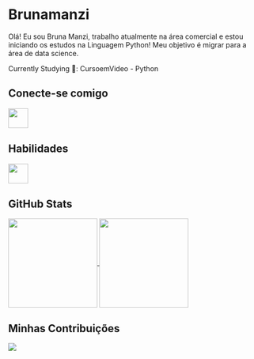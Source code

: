 <!--
**Brunamanzi/Brunamanzi** is a ✨ _special_ ✨ repository because its `README.md` (this file) appears on your GitHub profile.

Here are some ideas to get you started:

- 🔭 I’m currently working on ...
- 🌱 I’m currently learning ...
- 👯 I’m looking to collaborate on ...
- 🤔 I’m looking for help with ...
- 💬 Ask me about ...
- 📫 How to reach me: ...
- 😄 Pronouns: ...
- ⚡ Fun fact: ...
-->
# Brunamanzi

Olá! Eu sou Bruna Manzi, trabalho atualmente na área comercial e estou iniciando os estudos na Linguagem Python! Meu objetivo é migrar para a área de data science. 

Currently Studying 🚀: CursoemVideo - Python

## Conecte-se comigo
<div>
  <a href=https://www.linkedin.com/in/brunamanzi1/>
  <img height=40  src=https://img.shields.io/badge/Linkedin-FFF??style=for-the-badge&logo=linkedin&logoColor=E0115F&>
  </a>
</div>

## Habilidades

<div>
  <img height=40  src=https://img.shields.io/badge/Python-E0115F??style=for-the-badge&logo=python&logoColor=FFF>
</div>

## GitHub Stats

<div>
  <a href="https://github.com/Brunamanzi">
  <img height=180 align= center src=https://github-readme-stats.vercel.app/api?username=Brunamanzi&theme=transparent&hide_title=false&bg_color=000&hide_border=true&show_icons=true&icon_color=E0115F&title_color=E0115F&text_color=FFF>
  <img height=180 align= center src=https://github-readme-stats.vercel.app/api/top-langs/?username=Brunamanzi&layout=compact&theme=transparent&hide_title=false&bg_color=000&hide_border=true&show_icons=true&icon_color=E0115F&title_color=E0115F&text_color=FFF>
  </a>
</div>

## Minhas Contribuições

<div>
  <a href="https://github.com/brunamanzi/Python_ExerciciosCursoemVideo_BM">
  <img align= center src=https://github-readme-stats.vercel.app/api/pin/?username=Brunamanzi&repo=Python_ExerciciosCursoemVideo_BM&bg_color=000&hide_border=true&border_color=E0115F&show_icons=true&icon_color=E0115F&title_color=E0115F&text_color=FFF>
  </a>  
 
  
</div>

